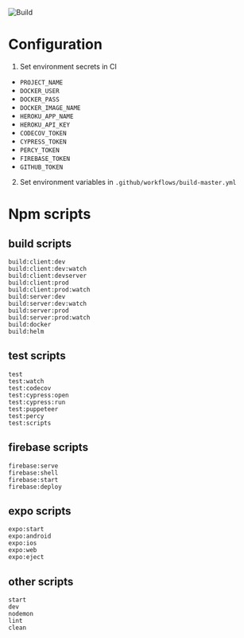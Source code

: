 ![Build](https://github.com/jsDrome/jsDrome/workflows/Build/badge.svg?branch=master)

# Configuration

1. Set environment secrets in CI

  - `PROJECT_NAME`
  - `DOCKER_USER`
  - `DOCKER_PASS`
  - `DOCKER_IMAGE_NAME`
  - `HEROKU_APP_NAME`
  - `HEROKU_API_KEY`
  - `CODECOV_TOKEN`
  - `CYPRESS_TOKEN`
  - `PERCY_TOKEN`
  - `FIREBASE_TOKEN`
  - `GITHUB_TOKEN`

2. Set environment variables in `.github/workflows/build-master.yml`

# Npm scripts

## build scripts

```shell
build:client:dev
build:client:dev:watch
build:client:devserver
build:client:prod
build:client:prod:watch
build:server:dev
build:server:dev:watch
build:server:prod
build:server:prod:watch
build:docker
build:helm
```

## test scripts

```shell
test
test:watch
test:codecov
test:cypress:open
test:cypress:run
test:puppeteer
test:percy
test:scripts
```

## firebase scripts

```shell
firebase:serve
firebase:shell
firebase:start
firebase:deploy
```

## expo scripts

```shell
expo:start
expo:android
expo:ios
expo:web
expo:eject
```

## other scripts

```shell
start
dev
nodemon
lint
clean
```

